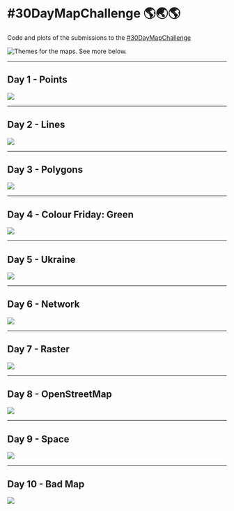 # #30DayMapChallenge 🌎🌏🌎

Code and plots of the submissions to the [#30DayMapChallenge](https://github.com/tjukanovt/30DayMapChallenge) 

![Themes for the maps. See more below.](https://github.com/tjukanovt/30DayMapChallenge/raw/main/images/flyers/30dmc-2022.png)

___
## Day 1 - Points

<a href="Day1"><img src="Day1/day1_2022.png"/></a>

___
## Day 2 - Lines

<a href="Day2"><img src="Day2/day2_2022.png"/></a>

___
## Day 3 - Polygons

<a href="Day3"><img src="Day3/day3_2022_polished.png"/></a>

___
## Day 4 - Colour Friday: Green

<a href="Day4"><img src="Day4/day4_2022_polished.png"/></a>

___
## Day 5 - Ukraine

<a href="Day5"><img src="Day5/day5_2022_polished.png"/></a>

___
## Day 6 - Network

<a href="Day6"><img src="Day6/day6.png"/></a>

___
## Day 7 - Raster

<a href="Day7"><img src="Day7/day7.png"/></a>

___
## Day 8 - OpenStreetMap

<a href="Day8"><img src="Day8/day8_2022.png"/></a>

___
## Day 9 - Space

<a href="Day9"><img src="Day9/day9_polished.png"/></a>

___
## Day 10 - Bad Map

<a href="Day10"><img src="Day9/day10.png"/></a>
